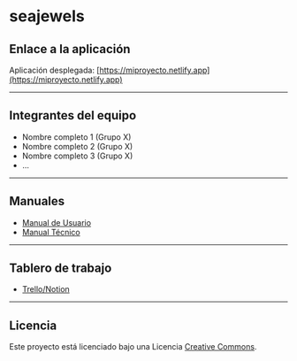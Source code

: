 # seajewels
## Enlace a la aplicación

Aplicación desplegada: [https://miproyecto.netlify.app](https://miproyecto.netlify.app)

---

## Integrantes del equipo

- Nombre completo 1 (Grupo X)
- Nombre completo 2 (Grupo X)
- Nombre completo 3 (Grupo X)
- ...

---

## Manuales

- [Manual de Usuario](URL_DEL_MANUAL_USUARIO)
- [Manual Técnico](URL_DEL_MANUAL_TECNICO)

---

## Tablero de trabajo

- [Trello/Notion](URL_DEL_TABLERO)

---

## Licencia

Este proyecto está licenciado bajo una Licencia [Creative Commons](https://creativecommons.org/licenses/).
